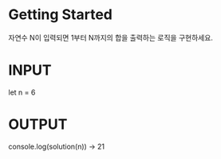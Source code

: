 # Getting Started

자연수 N이 입력되면 1부터 N까지의 합을 출력하는 로직을 구현하세요.

# INPUT

let n = 6

# OUTPUT

console.log(solution(n)) -> 21
